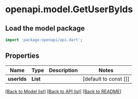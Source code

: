 # openapi.model.GetUserByIds

## Load the model package
```dart
import 'package:openapi/api.dart';
```

## Properties
Name | Type | Description | Notes
------------ | ------------- | ------------- | -------------
**userIds** | **List<int>** |  | [default to const []]

[[Back to Model list]](../README.md#documentation-for-models) [[Back to API list]](../README.md#documentation-for-api-endpoints) [[Back to README]](../README.md)


